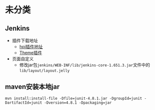 # 未分类
## Jenkins
- 插件下载地址
  - [hpi插件地址](http://updates.jenkins-ci.org/latest/)
  - [Theme插件](http://wiki.jenkins-ci.org/display/JENKINS/Simple+Theme+Plugin)
- 页面自定义
  - 修改jar包`jenkins/WEB-INF/lib/jenkins-core-1.651.3.jar`文件中的`lib/layout/layout.jelly`

## maven安装本地jar
```
mvn install:install-file -Dfile=junit-4.8.1.jar -DgroupId=junit -DartifactId=junit -Dversion=4.8.1 -Dpackaging=jar
```